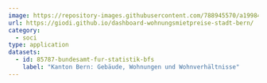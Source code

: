 ```yaml
---
image: https://repository-images.githubusercontent.com/788945570/a1998415-fef9-4518-8a5d-d2937f17edec
url: https://giodi.github.io/dashboard-wohnungsmietpreise-stadt-bern/
category:
  - soci
type: application
datasets:
  - id: 85787-bundesamt-fur-statistik-bfs
    label: "Kanton Bern: Gebäude, Wohnungen und Wohnverhältnisse"
---
```

